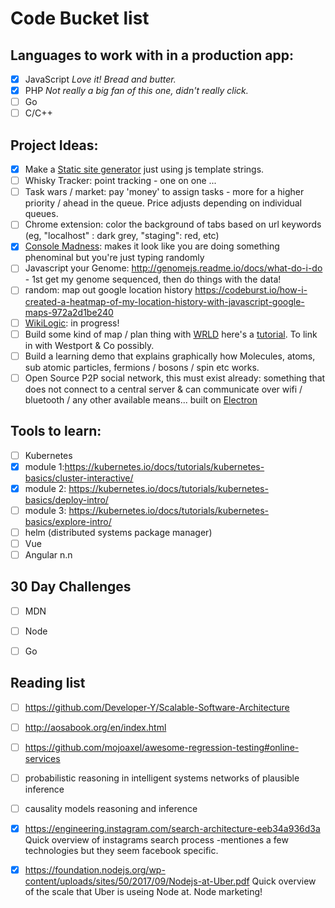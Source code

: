 # Code Bucket list

## Languages to work with in a production app:

 - [x] JavaScript *Love it! Bread and butter.*
 - [x] PHP *Not really a big fan of this one, didn't really click.*
 - [ ] Go
 - [ ] C/C++

## Project Ideas:

 - [x] Make a [Static site generator](https://www.npmjs.com/package/mini-site-generator) just using js template strings.
 - [ ] Whisky Tracker: point tracking - one on one ...
 - [ ] Task wars / market: pay 'money' to assign tasks - more for a higher priority / ahead in the queue. Price adjusts depending on individual queues.
 - [ ] Chrome extension: color the background of tabs based on url keywords (eg, "localhost" : dark grey, "staging": red, etc)
 - [x] [Console Madness](https://github.com/ijmccallum/consoleMadness): makes it look like you are doing something phenominal but you're just typing randomly
 - [ ] Javascript your Genome: http://genomejs.readme.io/docs/what-do-i-do - 1st get my genome sequenced, then do things with the data!
 - [ ] random: map out google location history https://codeburst.io/how-i-created-a-heatmap-of-my-location-history-with-javascript-google-maps-972a2d1be240
 - [ ] [WikiLogic](https://github.com/WikiLogic/WikiLogic): in progress!
 - [ ] Build some kind of map / plan thing with [WRLD](https://www.wrld3d.com/) here's a [tutorial](https://www.sitepoint.com/building-dynamic-3d-maps/). To link in with Westport & Co possibly.
 - [ ] Build a learning demo that explains graphically how Molecules, atoms, sub atomic particles, fermions / bosons / spin etc works.
 - [ ] Open Source P2P social network, this must exist already: something that does not connect to a central server & can communicate over wifi / bluetooth / any other available means... built on [Electron](http://electron.atom.io/) 

## Tools to learn:

 - [ ] Kubernetes
  - [x] module 1:https://kubernetes.io/docs/tutorials/kubernetes-basics/cluster-interactive/
  - [x] module 2: https://kubernetes.io/docs/tutorials/kubernetes-basics/deploy-intro/
  - [ ] module 3: https://kubernetes.io/docs/tutorials/kubernetes-basics/explore-intro/
  - [ ] helm (distributed systems package manager)
 - [ ] Vue
 - [ ] Angular n.n

## 30 Day Challenges 

 - [ ] MDN
 - [ ] Node
 - [ ] Go
 
 
## Reading list

- [ ] https://github.com/Developer-Y/Scalable-Software-Architecture
- [ ] http://aosabook.org/en/index.html
- [ ] https://github.com/mojoaxel/awesome-regression-testing#online-services

- [ ] probabilistic reasoning in intelligent systems networks of plausible inference
- [ ] causality models reasoning and inference
- [x] https://engineering.instagram.com/search-architecture-eeb34a936d3a Quick overview of instagrams search process -mentiones a few technologies but they seem facebook specific.
- [x] https://foundation.nodejs.org/wp-content/uploads/sites/50/2017/09/Nodejs-at-Uber.pdf Quick overview of the scale that Uber is useing Node at. Node marketing!
